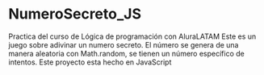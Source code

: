 # NumeroSecreto_JS
Practica del curso de Lógica de programación con AluraLATAM
Este es un juego sobre adivinar un numero secreto.
El número se genera de una manera aleatoria con Math.random, se tienen un número específico de intentos.
Este proyecto esta hecho en JavaScript
